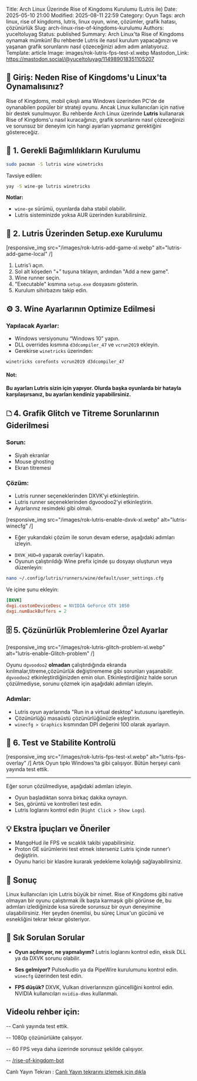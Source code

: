 Title: Arch Linux Üzerinde Rise of Kingdoms Kurulumu (Lutris ile)
Date: 2025-05-10 21:00
Modified: 2025-08-11 22:59
Category:  Oyun
Tags: arch linux, rise of kingdoms, lutris, linux oyun, wine, çözümler, grafik hatası, çözünürlük
Slug: arch-linux-rise-of-kingdoms-kurulumu
Authors: yuceltoluyag
Status: published
Summary: Arch Linux'ta Rise of Kingdoms oynamak mümkün! Bu rehberde Lutris ile nasıl kurulum yapacağınızı ve yaşanan grafik sorunlarını nasıl çözeceğinizi adım adım anlatıyoruz.
Template: article
Image: images/rok-lutris-fps-test-xl.webp
Mastodon_Link: https://mastodon.social/@yuceltoluyag/114989018351105207


## 🧐 Giriş: Neden Rise of Kingdoms'u Linux'ta Oynamalısınız?

Rise of Kingdoms, mobil çıkışlı ama Windows üzerinden PC'de de oynanabilen popüler bir strateji oyunu. Ancak Linux kullanıcıları için native bir destek sunulmuyor. Bu rehberde Arch Linux üzerinde **Lutris** kullanarak Rise of Kingdoms'u nasıl kuracağınızı, grafik sorunlarını nasıl çözeceğinizi ve sorunsuz bir deneyim için hangi ayarları yapmanız gerektiğini göstereceğiz.



## 🔧 1. Gerekli Bağımlılıkların Kurulumu



```bash
sudo pacman -S lutris wine winetricks
```

Tavsiye edilen:

```bash
yay -S wine-ge lutris winetricks
```

**Notlar:**

* `wine-ge` sürümü, oyunlarda daha stabil olabilir.
* Lutris sisteminizde yoksa AUR üzerinden kurabilirsiniz.

## 📀 2. Lutris Üzerinden Setup.exe Kurulumu



[responsive_img src="/images/rok-lutris-add-game-xl.webp" alt="lutris-add-game-local" /]



1. Lutris’i açın.
2. Sol alt köşeden “+” tuşuna tıklayın, ardından "Add a new game".
3. Wine runner seçin.
4. "Executable" kısmına `setup.exe` dosyasını gösterin.
5. Kurulum sihirbazını takip edin.

## ⚙️ 3. Wine Ayarlarının Optimize Edilmesi



### Yapılacak Ayarlar:

* Windows versiyonunu “Windows 10” yapın.
* DLL overrides kısmına `d3dcompiler_47` ve `vcrun2019` ekleyin.
* Gerekirse `winetricks` üzerinden:

```bash
winetricks corefonts vcrun2019 d3dcompiler_47
```

<div role="alert" class="alert alert-warning alert-soft">
<iconify-icon icon="line-md:account-alert-loop" width="24" height="24"></iconify-icon>
  <h4>Not:</h4>
<p>
    <strong>Bu ayarları Lutris sizin için yapıyor. Olurda başka oyunlarda bir hatayla karşılaşırsanız, bu ayarları kendiniz yapabilirsiniz.</strong>
</p>
</div>

## 🗅️ 4. Grafik Glitch ve Titreme Sorunlarının Giderilmesi

### Sorun:

* Siyah ekranlar
* Mouse ghosting
* Ekran titremesi

### Çözüm:

* Lutris runner seçeneklerinden DXVK’yi etkinleştirin.
* Lutris runner seçeneklerinden dgvoodoo2’yi etkinleştirin.
* Ayarlarınız resimdeki gibi olmalı.

[responsive_img src="/images/rok-lutris-enable-dxvk-xl.webp" alt="lutris-winecfg" /]

 
- Eğer yukarıdaki çözüm ile sorun devam ederse, aşağıdaki adımları izleyin.

* `DXVK_HUD=0` yaparak overlay’i kapatın.
* Oyunun çalıştırıldığı Wine prefix içinde şu dosyayı oluşturun veya düzenleyin:

```bash
nano ~/.config/lutris/runners/wine/default/user_settings.cfg
```

Ve içine şunu ekleyin:

```ini
[DXVK]
dxgi.customDeviceDesc = NVIDIA GeForce GTX 1050
dxgi.numBackBuffers = 2
```

## 🗄️ 5. Çözünürlük Problemlerine Özel Ayarlar

[responsive_img src="/images/rok-lutris-glitch-problem-xl.webp" alt="lutris-enable-Glitch-problem" /]

Oyunu `dgvoodoo2`  **olmadan** çalıştırdığında ekranda kırılmalar,titreme,çözünürlük değiştirememe gibi sorunları yaşanabilir. `dgvoodoo2` etkinleştirdiğinizden emin olun. Etkinleştirdiğiniz halde sorun çözülmediyse, sorunu çözmek için aşağıdaki adımları izleyin.

### Adımlar:

* Lutris oyun ayarlarında "Run in a virtual desktop" kutusunu işaretleyin.
* Çözünürlüğü masaüstü çözünürlüğünüzle eşleştirin.
* `winecfg > Graphics` kısmından DPI değerini 100 olarak ayarlayın.

## 🥺 6. Test ve Stabilite Kontrolü



[responsive_img src="/images/rok-lutris-fps-test-xl.webp" alt="lutris-fps-overlay" /] Artık Oyun tıpkı Windows'ta gibi çalışıyor. Bütün herşeyi canlı yayında test ettik.

--- 

Eğer sorun çözülmediyse, aşağıdaki adımları izleyin.

* Oyun başladıktan sonra birkaç dakika oynayın.
* Ses, görüntü ve kontrolleri test edin.
* Lutris loglarını kontrol edin (`Right Click > Show Logs`).

## 💡 Ekstra İpuçları ve Öneriler

* MangoHud ile FPS ve sıcaklık takibi yapabilirsiniz.
* Proton GE sürümlerini test etmek isterseniz Lutris içinde runner’ı değiştirin.
* Oyunu harici bir klasöre kurarak yedekleme kolaylığı sağlayabilirsiniz.

## 📌 Sonuç

 Linux kullanıcıları için Lutris büyük bir nimet. Rise of Kingdoms gibi native olmayan bir oyunu çalıştırmak ilk başta karmaşık gibi görünse de, bu adımları izlediğinizde kısa sürede sorunsuz bir oyun deneyimine ulaşabilirsiniz. Her şeyden önemlisi, bu süreç Linux'un gücünü ve esnekliğini tekrar tekrar gösteriyor.

## 📣 Sık Sorulan Sorular

* **Oyun açılmıyor, ne yapmalıyım?**
  Lutris loglarını kontrol edin, eksik DLL ya da DXVK sorunu olabilir.

* **Ses gelmiyor?**
  PulseAudio ya da PipeWire kurulumunu kontrol edin. `winecfg` üzerinden test edin.

* **FPS düşük?**
  DXVK, Vulkan driverlarınızın güncelliğini kontrol edin. NVIDIA kullanıcıları `nvidia-dkms` kullanmalı.

## Videolu rehber için:
<script type="module" src="https://cdn.jsdelivr.net/npm/@justinribeiro/lite-youtube@1/lite-youtube.min.js"></script>

<lite-youtube videoid="u-_21BAuPlc"></lite-youtube>

-- Canlı yayında test ettik.

-- 1080p çözünürlükte çalışıyor.

-- 60 FPS veya daha üzerinde sorunsuz şekilde çalışıyor.

-- [/rise-of-kingdom-bot ](/veda-rise-of-kingdom-bot )

Canlı Yayın Tekrarı : [Canlı Yayın tekrarını izlemek için dıkla](https://kick.com/babapy/videos/2063d6f8-eba5-44af-8877-2ba34dd2d9c9)

